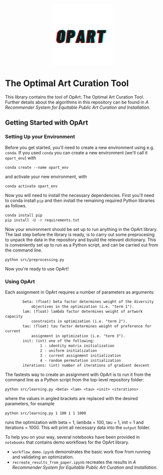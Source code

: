 <p align="center">
  <img width="200" height="200" src="images/op_art.png">
</p>

# The Optimal Art Curation Tool

This library contains the tool of OpArt: The Optimal Art Curation Tool. Further details about the algorithms in this repository can be found in *A Recommender System for Equitable Public Art Curation and Installation*.

## Getting Started with OpArt

### Setting Up your Environment

Before you get started, you'll need to create a new environment using e.g. `conda`.  If you used `conda` you can create a new environment (we'll call it `opart_env`) with 
```
conda create --name opart_env
```
and activate your new environment, with
```
conda activate opart_env
``` 
Now you will need to install the necessary dependencies.  First you'll need to conda install `pip` and then install the remaining required Python libraries as follows.
```
conda install pip
pip install -U -r requirements.txt
```
Now your environment should be set up to run anything in the OpArt library.  The last step before the library is ready, is to carry out some preprocesing to unpack the data in the repository and byuild the relevant dictionary.  This is conveniently set up to run as a Python script, and can be carried out from the command line.
```
python src/preprocessing.py
```
Now you're ready to use OpArt!

### Using OpArt

Each assignment in OpArt requires a number of parameters as arguments: 
```
        beta: (float) beta factor determines weight of the diversity 
            objectives in the optimization (i.e. "term 1").
        lam: (float) lambda factor determines weight of artwork capacity 
            constraints in optimization (i.e. "term 2").
        tau: (float) tau factor determines weight of preference for current 
            assignment in optimization (i.e. "term 3").
        init: (int) one of the following: 
                1 - identity matrix initialization
                2 - uniform initialization
                3 - current assignment initialization
                4 - random permutation initialization
        iterations: (int) number of iterations of gradient descent
```
The fastests way to create an assignment with OpArt is to run it from the command line as a Python script from the top-level repository folder:

```
python src/learning.py <beta> <lam> <tau> <init> <iterations>
```
where the values in angled brackets are replaced with the desired parameters, for example
```
python src/learning.py 1 100 1 1 1000
```
runs the optimization with beta = 1, lambda = 100, tau = 1, init = 1 and iterations = 1000.  This will print all necessary data into the `output` folder.

To help you on your way, several notebooks have been provided in `notebooks` that contains demo workflows for the OpArt library.  

* `workflow_demo.ipynb` demonstrates the basic work flow from running and validating an optimization.
* `recreate_results_from_paper.ipynb` recreates the results in *A Recommender System for Equitable Public Art Curation and Installation*.


